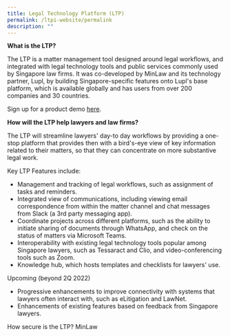 ```yaml
---
title: Legal Technology Platform (LTP)
permalink: /ltpi-website/permalink
description: ""
---
```

**What is the LTP?**

The LTP is a matter management tool designed around legal workflows, and integrated with legal technology tools and public services commonly used by Singapore law firms. It was co-developed by MinLaw and its technology partner, Lupl, by building Singapore-specific features onto Lupl's base platform, which is available globally and has users from over 200 companies and 30 countries.

Sign up for a product demo [here](https://lupl.com/singapore/).

**How will the LTP help lawyers and law firms?**

The LTP will streamline lawyers' day-to day workflows by providing a one-stop platform that provides then with a bird's-eye view of key information related to their matters, so that they can concentrate on more substantive legal work.

Key LTP Features include:
* Management and tracking of legal workflows, such as assignment of tasks and reminders.
* Integrated view of communications, including viewing email correspondence from within the matter channel and chat messages from Slack (a 3rd party messaging app).
* Coordinate projects across different platforms, such as the ability to initiate sharing of documents through WhatsApp, and check on the status of matters via Microsoft Teams.
* Interoperability with existing legal technology tools popular among Singapore lawyers, such as Tessaract and Clio, and video-conferencing tools such as Zoom.
* Knowledge hub, which hosts templates and checklists for lawyers' use.

Upcoming (beyond 2Q 2022)
* Progressive enhancements to improve connectivity with systems that lawyers often interact with, such as eLitigation and LawNet.
* Enhancements of existing features based on feedback from Singapore lawyers.

How secure is the LTP?
MinLaw
